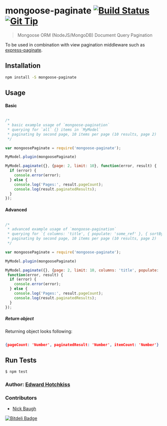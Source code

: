 
# mongoose-paginate [![Build Status](https://secure.travis-ci.org/edwardhotchkiss/mongoose-paginate.png)](http://travis-ci.org/edwardhotchkiss/mongoose-paginate) [![Git Tip](http://img.shields.io/gittip/edwardhotchkiss.svg)](https://www.gittip.com/edwardhotchkiss/)

> Mongoose ORM (NodeJS/MongoDB) Document Query Pagination

To be used in combination with view pagination middleware such as [express-paginate](https://github.com/niftylettuce/express-paginate).

## Installation

```bash
npm install -S mongoose-paginate
```

## Usage

#### Basic

```js

/*
 * basic example usage of `mongoose-pagination`
 * querying for `all` {} items in `MyModel`
 * paginating by second page, 10 items per page (10 results, page 2)
 */

var mongoosePaginate = require('mongoose-paginate');

MyModel.plugin(mongoosePaginate)

MyModel.paginate({}, {page: 2, limit: 10}, function(error, result) {
  if (error) {
    console.error(error);
  } else {
  	console.log('Pages:', result.pageCount);
    console.log(result.paginatedResults);
  }
});

```

#### Advanced

```js

/*
 * advanced example usage of `mongoose-pagination`
 * querying for `{ columns: 'title', { populate: 'some_ref' }, { sortBy : { title : -1 } }` items in `MyModel`
 * paginating by second page, 10 items per page (10 results, page 2)
 */

var mongoosePaginate = require('mongoose-paginate');

MyModel.plugin(mongoosePaginate)

MyModel.paginate({}, {page: 2, limit: 10, columns: 'title', populate: 'some_ref', sortBy : { title : -1 },
 function(error, result) {
  if (error) {
    console.error(error);
  } else {
    console.log('Pages:', result.pageCount);
    console.log(result.paginatedResults);
  }
});

```
##### Return object

Returning object looks following:
```json

{pageCount: 'Number', paginatedResult: 'Number', itemCount: 'Number'}

```
## Run Tests

``` bash
$ npm test
```

### Author: [Edward Hotchkiss][0]

[0]: http://edwardhotchkiss.com/


### Contributors

* [Nick Baugh](https://github.com/niftylettuce)

[![Bitdeli Badge](https://d2weczhvl823v0.cloudfront.net/edwardhotchkiss/mongoose-paginate/trend.png)](https://bitdeli.com/free "Bitdeli Badge")

